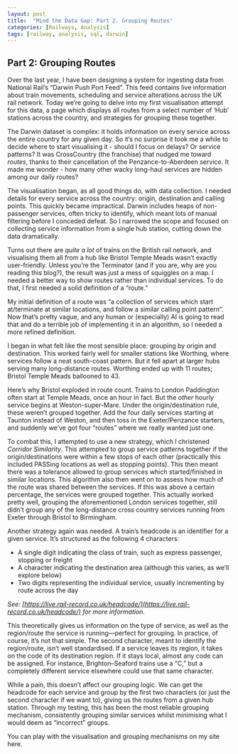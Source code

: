 ```yaml
---
layout: post
title:  "Mind the Data Gap: Part 2. Grouping Routes"
categories: [Railways, Analysis]
tags: [railway, analysis, sql, darwin]
---
```


## Part 2: Grouping Routes

Over the last year, I have been designing a system for ingesting data from National Rail’s “Darwin Push Port Feed”. This feed contains live information about train movements, scheduling and service alterations across the UK rail network. Today we’re going to delve into my first visualisation attempt for this data, a page which displays all routes from a select number of ‘Hub’ stations across the country, and strategies for grouping these together.

The Darwin dataset is complex: it holds information on every service across the entire country for any given day. So it’s no surprise it took me a while to decide where to start visualising it \- should I focus on delays? Or service patterns? It was CrossCountry (the franchise) that nudged me toward *routes*, thanks to their cancellation of the Penzance-to-Aberdeen service. It made me wonder \- how many other wacky long-haul services are hidden among our daily routes?

The visualisation began, as all good things do, with data collection. I needed details for every service across the country: origin, destination and calling points. This quickly became impractical. Darwin includes heaps of non-passenger services, often tricky to identify, which meant lots of manual filtering before I conceded defeat. So I narrowed the scope and focused on collecting service information from a single hub station, cutting down the data dramatically.

Turns out there are *quite a lot* of trains on the British rail network, and visualising them all from a hub like Bristol Temple Meads wasn’t exactly user-friendly. Unless you’re the Terminator (and if you are, why are you reading this blog?), the result was just a mess of squiggles on a map. I needed a better way to show routes rather than individual services. To do that, I first needed a solid definition of a “route.”

My initial definition of a route was “a collection of services which start at/terminate at similar locations, and follow a similar calling point pattern”. Now that’s pretty vague, and any human or (especially) AI is going to read that and do a terrible job of implementing it in an algorithm, so I needed a more refined definition.

I began in what felt like the most sensible place: grouping by origin and destination. This worked fairly well for smaller stations like Worthing, where services follow a neat south-coast pattern. But it fell apart at larger hubs serving many long-distance routes. Worthing ended up with 11 routes; Bristol Temple Meads ballooned to 43\.

Here’s why Bristol exploded in route count. Trains to London Paddington often start at Temple Meads, once an hour in fact. But the *other* hourly service begins at Weston-super-Mare. Under the origin/destination rule, these weren’t grouped together. Add the four daily services starting at Taunton instead of Weston, and then toss in the Exeter/Penzance starters, and suddenly we’ve got four “routes” where we really wanted just one.

To combat this, I attempted to use a new strategy, which I christened *Corridor Similarity*. This attempted to group service patterns together if the origin/destinations were within a few stops of each other (practically this included PASSing locations as well as stopping points). This then meant there was a tolerance allowed to group services which started/finished in similar locations. This algorithm also then went on to assess how much of the route was shared between the services. If this was above a certain percentage, the services were grouped together. This actually worked pretty well, grouping the aforementioned London services together, still didn’t group any of the long-distance cross country services running from Exeter through Bristol to Birmingham.

Another strategy again was needed. A train’s headcode is an identifier for a given service. It’s structured as the following 4 characters:

- A single digit indicating the class of train, such as express passenger, stopping or freight  
- A character indicating the destination area (although this varies, as we’ll explore below)  
- Two digits representing the individual service, usually incrementing by route across the day

*See: [https://live.rail-record.co.uk/headcode/](https://live.rail-record.co.uk/headcode/) for more information.*

This theoretically gives us information on the type of service, as well as the region/route the service is running—perfect for grouping. In practice, of course, it’s not that simple. The second character, meant to identify the region/route, isn’t well standardised. If a service leaves its region, it takes on the code of its destination region. If it stays local, almost any code can be assigned. For instance, Brighton–Seaford trains use a “C,” but a completely different service elsewhere could use that same character.

While a pain, this doesn’t affect our grouping logic. We can get the headcode for each service and group by the first two characters (or just the second character if we want to), giving us the routes from a given hub station. Through my testing, this has been the most reliable grouping mechanism, consistently grouping similar services whilst minimising what I would deem as “incorrect” groups.

You can play with the visualisation and grouping mechanisms on my site here.

